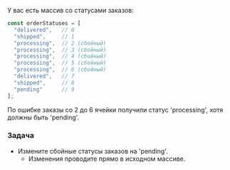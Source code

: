 У вас есть массив со статусами заказов:

```javascript
const orderStatuses = [
  "delivered",   // 0
  "shipped",     // 1
  "processing",  // 2 (сбойный)
  "processing",  // 3 (сбойный)
  "processing",  // 4 (сбойный)
  "processing",  // 5 (сбойный)
  "processing",  // 6 (сбойный)
  "delivered",   // 7
  "shipped",     // 8
  "pending"      // 9
];
```

По ошибке заказы со 2 до 6 ячейки получили статус 'processing', хотя должны быть 'pending'.

### Задача

* Измените сбойные статусы заказов на 'pending'.
  * Изменения проводите прямо в исходном массиве.
